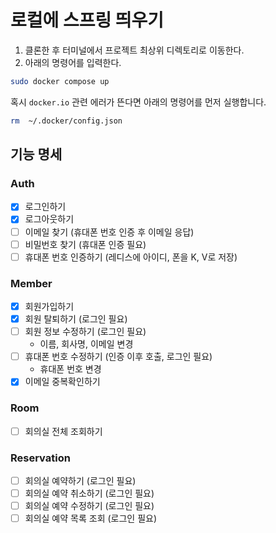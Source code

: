 # 로컬에 스프링 띄우기

1. 클론한 후 터미널에서 프로젝트 최상위 디렉토리로 이동한다.
2. 아래의 명령어를 입력한다.

```bash
sudo docker compose up
```

혹시 `docker.io` 관련 에러가 뜬다면 아래의 명령어를 먼저 실행합니다.

```bash
rm  ~/.docker/config.json
```

## 기능 명세

### Auth

- [x] 로그인하기
- [x] 로그아웃하기
- [ ] 이메일 찾기 (휴대폰 번호 인증 후 이메일 응답)
- [ ] 비밀번호 찾기 (휴대폰 인증 필요)
- [ ] 휴대폰 번호 인증하기 (레디스에 아이디, 폰을 K, V로 저장)

### Member

- [x] 회원가입하기
- [x] 회원 탈퇴하기 (로그인 필요)
- [ ] 회원 정보 수정하기 (로그인 필요)
    - 이름, 회사명, 이메일 변경
- [ ] 휴대폰 번호 수정하기 (인증 이후 호출, 로그인 필요)
    - 휴대폰 번호 변경
- [x] 이메일 중복확인하기

### Room

- [ ] 회의실 전체 조회하기

### Reservation

- [ ] 회의실 예약하기 (로그인 필요)
- [ ] 회의실 예약 취소하기 (로그인 필요)
- [ ] 회의실 예약 수정하기 (로그인 필요)
- [ ] 회의실 예약 목록 조회 (로그인 필요)
